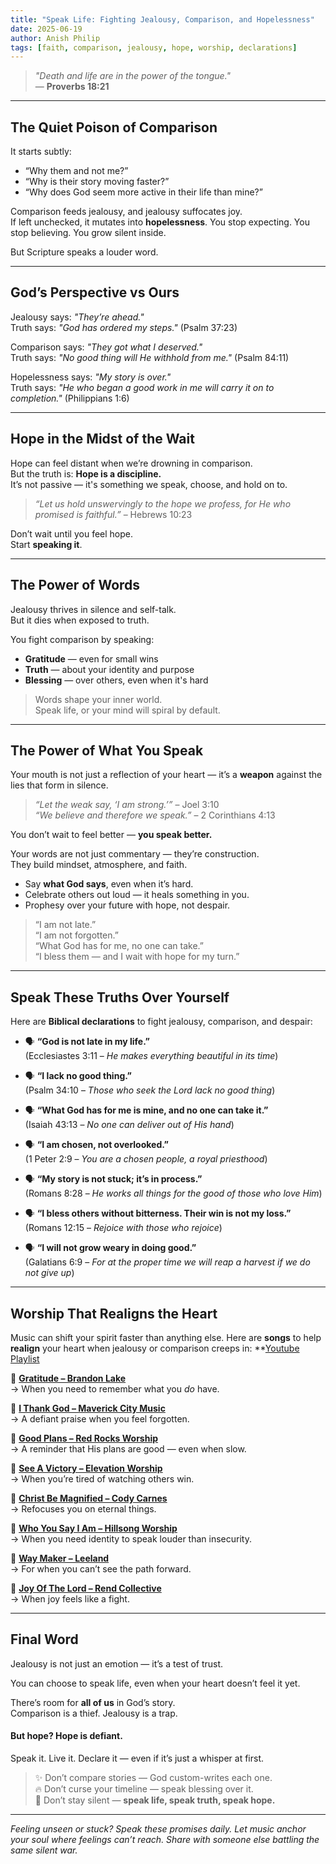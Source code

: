 ```yaml
---
title: "Speak Life: Fighting Jealousy, Comparison, and Hopelessness"
date: 2025-06-19
author: Anish Philip
tags: [faith, comparison, jealousy, hope, worship, declarations]
---
```


> _"Death and life are in the power of the tongue."_  
> — **Proverbs 18:21**

---

## The Quiet Poison of Comparison

It starts subtly:

- “Why them and not me?”
- “Why is their story moving faster?”
- “Why does God seem more active in their life than mine?”

Comparison feeds jealousy, and jealousy suffocates joy.  
If left unchecked, it mutates into **hopelessness**. You stop expecting. You stop believing. You grow silent inside.

But Scripture speaks a louder word.

---

## God’s Perspective vs Ours

Jealousy says: _"They’re ahead."_  
Truth says: _"God has ordered my steps."_ (Psalm 37:23)

Comparison says: _"They got what I deserved."_  
Truth says: _"No good thing will He withhold from me."_ (Psalm 84:11)

Hopelessness says: _"My story is over."_  
Truth says: _"He who began a good work in me will carry it on to completion."_ (Philippians 1:6)

---
## Hope in the Midst of the Wait

Hope can feel distant when we’re drowning in comparison.  
But the truth is: **Hope is a discipline.**  
It’s not passive — it's something we speak, choose, and hold on to.

> _“Let us hold unswervingly to the hope we profess, for He who promised is faithful.”_ – Hebrews 10:23

Don’t wait until you feel hope.  
Start **speaking it**.

---

## The Power of Words

Jealousy thrives in silence and self-talk.  
But it dies when exposed to truth.

You fight comparison by speaking:

- **Gratitude** — even for small wins  
- **Truth** — about your identity and purpose  
- **Blessing** — over others, even when it's hard

> Words shape your inner world.  
> Speak life, or your mind will spiral by default.

---

## The Power of What You Speak

Your mouth is not just a reflection of your heart — it’s a **weapon** against the lies that form in silence.

> _“Let the weak say, ‘I am strong.’”_ – Joel 3:10  
> _“We believe and therefore we speak.”_ – 2 Corinthians 4:13

You don’t wait to feel better — **you speak better.**

Your words are not just commentary — they’re construction.  
They build mindset, atmosphere, and faith.

- Say **what God says**, even when it’s hard.  
- Celebrate others out loud — it heals something in you.  
- Prophesy over your future with hope, not despair.

> “I am not late.”  
> “I am not forgotten.”  
> “What God has for me, no one can take.”  
> “I bless them — and I wait with hope for my turn.”

---

## Speak These Truths Over Yourself

Here are **Biblical declarations** to fight jealousy, comparison, and despair:

- 🗣 **“God is not late in my life.”**  
  (Ecclesiastes 3:11 – *He makes everything beautiful in its time*)

- 🗣 **“I lack no good thing.”**  
  (Psalm 34:10 – *Those who seek the Lord lack no good thing*)

- 🗣 **“What God has for me is mine, and no one can take it.”**  
  (Isaiah 43:13 – *No one can deliver out of His hand*)

- 🗣 **“I am chosen, not overlooked.”**  
  (1 Peter 2:9 – *You are a chosen people, a royal priesthood*)

- 🗣 **“My story is not stuck; it’s in process.”**  
  (Romans 8:28 – *He works all things for the good of those who love Him*)

- 🗣 **“I bless others without bitterness. Their win is not my loss.”**  
  (Romans 12:15 – *Rejoice with those who rejoice*)

- 🗣 **“I will not grow weary in doing good.”**  
  (Galatians 6:9 – *For at the proper time we will reap a harvest if we do not give up*)

---

## Worship That Realigns the Heart

Music can shift your spirit faster than anything else. Here are **songs** to help **realign** your heart when jealousy or comparison creeps in:
**[Youtube Playlist](https://music.youtube.com/playlist?list=PLNd0UfEQEspRI3O-VPA5jbV3xSrlfq0RN&si=Mt2HKj0Zitg82nHs)

🎵 **[Gratitude – Brandon Lake](https://music.youtube.com/watch?v=vA83MufOCoA&si=s6RdVDQntTqBztUc)**  
→ When you need to remember what you *do* have.

🎵 **[I Thank God – Maverick City Music](https://music.youtube.com/watch?v=5bOgOBFy9sE&si=IUiZnzF4Remqn53Z)**  
→ A defiant praise when you feel forgotten.

🎵 **[Good Plans – Red Rocks Worship](https://music.youtube.com/watch?v=5bOgOBFy9sE&si=IUiZnzF4Remqn53Z)**  
→ A reminder that His plans are good — even when slow.

🎵 **[See A Victory – Elevation Worship](https://music.youtube.com/watch?v=rJSeF65wALw&si=wkWZo4oQAKyDPJ0y)**  
→ When you’re tired of watching others win.

🎵 **[Christ Be Magnified – Cody Carnes](https://music.youtube.com/watch?v=W-DW6a8S0Is&si=-VN1wlPmHmR_qVPf)**  
→ Refocuses you on eternal things.

🎵 **[Who You Say I Am – Hillsong Worship](https://music.youtube.com/watch?v=kj0wiU60z0M&si=vdSloVVeiPaUBMkM)**  
→ When you need identity to speak louder than insecurity.

🎵 **[Way Maker – Leeland](https://music.youtube.com/watch?v=53Wvma7RjNw&si=OLUKAAaZhCF-7UqY)**  
→ For when you can’t see the path forward.

🎵 **[Joy Of The Lord – Rend Collective](https://music.youtube.com/watch?v=3X0dYs2ylrU&si=LLpC0lLOUH9ZOcYG)**  
→ When joy feels like a fight.

---

## Final Word

Jealousy is not just an emotion — it’s a test of trust.

You can choose to speak life, even when your heart doesn’t feel it yet.

There’s room for **all of us** in God’s story.  
Comparison is a thief. Jealousy is a trap.  
#### But hope? Hope is defiant.

Speak it. Live it. Declare it — even if it’s just a whisper at first.
> ✨ Don’t compare stories — God custom-writes each one.  
> 🔥 Don’t curse your timeline — speak blessing over it.  
> 🎤 Don’t stay silent — **speak life, speak truth, speak hope.**

---

*Feeling unseen or stuck? Speak these promises daily. Let music anchor your soul where feelings can’t reach. Share with someone else battling the same silent war.*
